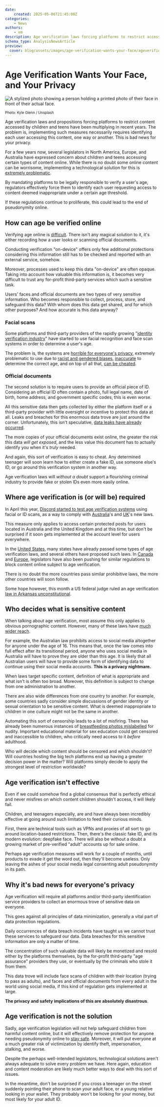 ```yaml
---
date:
    created: 2025-05-06T21:45:00Z
categories:
    - News
authors:
    - em
description: Age verification laws forcing platforms to restrict access to content online have been multiplying in recent years. The problem is, implementing such measure necessarily requires identifying each user accessing this content, one way or another. This is bad news for your privacy.
schema_type: AnalysisNewsArticle
preview:
  cover: blog/assets/images/age-verification-wants-your-face/ageverification-cover.webp
---
```


# Age Verification Wants Your Face, and Your Privacy

![A stylized photo showing a person holding a printed photo of their face in front of their actual face.](../assets/images/age-verification-wants-your-face/ageverification-cover.webp)

<small aria-hidden="true">Photo: Kyle Glenn / Unsplash</small>

Age verification laws and propositions forcing platforms to restrict content accessed by children and teens have been multiplying in recent years. The problem is, implementing such measures necessarily requires identifying each user accessing this content, one way or another. This is bad news for your privacy.<!-- more -->

For a few years now, several legislators in North America, Europe, and Australia have expressed concern about children and teens accessing certain types of content online. While there is no doubt some online content can be worrisome, implementing a technological solution for this is [extremely problematic](https://www.jonaharagon.com/posts/age-verification-is-incompatible-with-the-internet/).

By mandating platforms to be legally responsible to verify a user's age, regulators effectively force them to identify each user requesting access to content deemed inappropriate under a certain age threshold.

If these regulations continue to proliferate, this could lead to the end of pseudonymity online.

## How can age be verified online

Verifying age online is [difficult](https://www.woodhullfoundation.org/fact-checked/online-age-verification-is-not-the-same-as-flashing-your-id-at-a-liquor-store/). There isn't any magical solution to it, it's either recording how a user looks or scanning official documents.

Conducting verification "on-device" offers only few additional protections considering this information still has to be checked and reported with an external service, somehow.

Moreover, processes used to keep this data "on-device" are often opaque. Taking into account how valuable this information is, it becomes very difficult to trust any for-profit third-party services which such a sensitive task.

Users' faces and official documents are two types of very sensitive information. Who becomes responsible to collect, process, store, and safeguard this data? With whom does this data get shared, and for which other purposes? And how accurate is this data anyway?

### Facial scans

Some platforms and third-party providers of the rapidly growing "[identity verification industry](https://www.businessresearchinsights.com/market-reports/digital-identity-verification-market-118180)" have started to use facial recognition and face scan systems in order to determine a user's age.

The problem is, the systems are [horrible for everyone's privacy](https://www.liberties.eu/en/stories/facial-recognition-privacy-concerns/44518), extremely problematic to use due to [racist and gendered biases](https://www.aclu-mn.org/en/news/biased-technology-automated-discrimination-facial-recognition), [inaccurate](https://www.eff.org/deeplinks/2025/01/face-scans-estimate-our-age-creepy-af-and-harmful) to determine the correct age, and on top of all that, [can be cheated](https://www.theregister.com/2022/05/22/ai_in_brief/).

### Official documents

The second solution is to require users to provide an official piece of ID. Considering an official ID often contain a photo, full legal name, date of birth, home address, and government specific codes, this is even worse.

All this sensitive data then gets collected by either the platform itself or a third-party provider with little oversight or incentive to protect this data at all. Leaks and breaches for this enormous data trove are just around the corner. Unfortunately, this isn't speculative, [data leaks have already occurred](https://www.404media.co/id-verification-service-for-tiktok-uber-x-exposed-driver-licenses-au10tix/).

The more copies of your official documents exist online, the greater the risk this data *will get exposed*, and the less value this document has to actually identify you when it's *truly* needed.

And again, this sort of verification is easy to cheat. Any determined teenager will soon learn how to either create a fake ID, use someone else's ID, or go around this verification system in another way.

Age verification laws will *without a doubt* support a flourishing criminal industry to provide fake or stolen IDs even more easily online.

## Where age verification is (or will be) required

In April this year, [Discord started to test age verification systems](https://www.theverge.com/news/650493/discord-age-verification-face-id-scan-experiment) using facial or ID scans, as a way to comply with [Australia](https://www.bbc.co.uk/news/articles/c89vjj0lxx9o)'s and [UK](https://www.theverge.com/2023/10/26/23922397/uk-online-safety-bill-law-passed-royal-assent-moderation-regulation)'s new laws.

This measure only applies to access certain protected posts for users located in Australia and the United Kingdom and at this time, but don't be surprised if it soon gets implemented at the account level for users everywhere.

In the [United States](https://action.freespeechcoalition.com/age-verification-resources/state-avs-laws/), many states have already passed some types of age verification laws, and several others have proposed such laws. In [Canada](https://www.eff.org/deeplinks/2024/09/canadas-leaders-must-reject-overbroad-age-verification-bill) and [Europe](https://digital-strategy.ec.europa.eu/en/funding/call-tenders-development-consultancy-and-support-age-verification-solution), legislators have also been pushing for similar regulations to block content online subject to age verification.

There is no doubt the more countries pass similar prohibitive laws, the more other countries will soon follow.

Some hope however, this month a US federal judge ruled an age verification [law in Arkansas unconstitutional](https://thehill.com/homenews/state-watch/5228836-judge-blocks-social-media-age-verification-law-in-arkansas/).

## Who decides what is sensitive content

When talking about age verification, most assume this only applies to obvious pornographic content. However, many of these laws have [much wider reach](https://www.eff.org/deeplinks/2025/01/impact-age-verification-measures-goes-beyond-porn-sites).

For example, the Australian law prohibits access to social media altogether for anyone under the age of 16. This means that, once the law comes into full effect after its transitional period, anyone who uses social media in Australia will have to prove they are older than this age. It is likely that all Australian users will have to provide some form of identifying data to continue using their social media accounts. **This is a privacy nightmare.**

When laws target specific content, definition of what is appropriate and what isn't is often too broad. Moreover, this definition is subject to change from one administration to another.

There are also wide differences from one country to another. For example, some countries sadly consider simple discussions of gender identity or sexual orientation to be sensitive content. What is deemed inappropriate to children in one culture might not be the same in another.

Automating this sort of censorship leads to a lot of misfiring. There has already been numerous instances of [breastfeeding photos mislabelled](https://www.cbc.ca/news/world/facebook-clarifies-breastfeeding-pics-ok-updates-rules-1.2997124) for nudity. Important educational material for sex education could get censored and inaccessible to children, who critically need access to it *before* adulthood.

Who will decide which content should be censored and which shouldn't? Will countries hosting the big tech platforms end up having a greater decision power in the matter? Will platforms simply decide to apply the strongest level of restriction worldwide?

## Age verification isn't effective

Even if we could somehow find a global consensus that is perfectly ethical and never misfires on which content children shouldn't access, it will likely fail.

Children, and teenagers especially, are and have always been incredibly effective at going around such limitation to feed their curious minds.

First, there are technical tools such as VPNs and proxies of all sort to go around location-based restrictions. Then, there's the classic fake ID, and its modern evolution: deepfake face. There will also be without a doubt a growing market of pre-verified "adult" accounts up for sale online.

Perhaps age verification measures will work for a couple of months, until products to evade it get the word out, then they'll become useless. Only leaving the ashes of your social media legal consenting adult pseudonymity in its path.

## Why it's bad news for everyone's privacy

Age verification will require all platforms and/or third-party identification service providers to collect an enormous trove of sensitive data on everyone.

This goes against all principles of data minimization, generally a vital part of data protection regulations.

Daily occurrences of data breach incidents have taught us we cannot trust these services to safeguard our data. Data breaches for this sensitive information are only a matter of time.

The concentration of such valuable data will likely be monetized and resold either by the platforms themselves, by the for-profit third-party "age assurance" providers they use, or eventually by the criminals who stole it from them.

This data trove will include face scans of children with their location (trying to pass as adults), and faces and official documents from every adult in the world using social media, if this kind of regulation gets implemented at large.

**The privacy and safety implications of this are absolutely disastrous**.

## Age verification is not the solution

Sadly, age verification legislation will not help safeguard children from harmful content online, but it will effectively remove protection for anyone needing pseudonymity online to [stay safe](privacy-means-safety.md). Moreover, it will put everyone at a much greater risk of victimization by identify theft, impersonation, stalking, and worse.

Despite the perhaps well-intended legislators, technological solutions aren't always adequate to solve every problem we have. Here again, education and content moderation are likely much better ways to deal with this sort of issues.

In the meantime, don't be surprised if you cross a teenager on the street suddenly pointing their phone to scan *your* adult face, or a young relative looking in your wallet. They probably won't be looking for your money, but most likely for your adult ID.
